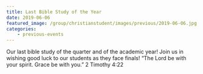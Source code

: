 ```yaml
---
title: Last Bible Study of the Year
date: 2019-06-06
featured_image: /group/christianstudent/images/previous/2019-06-06.jpg
categories: 
    - previous-events
---
```

Our last bible study of the quarter and of the academic year! Join us in wishing good luck to our students as they face finals! “The Lord be with your spirit. Grace be with you.”
‭‭2 Timothy‬ ‭4:22‬ ‭


